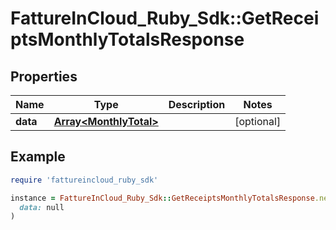 # FattureInCloud_Ruby_Sdk::GetReceiptsMonthlyTotalsResponse

## Properties

| Name | Type | Description | Notes |
| ---- | ---- | ----------- | ----- |
| **data** | [**Array&lt;MonthlyTotal&gt;**](MonthlyTotal.md) |  | [optional] |

## Example

```ruby
require 'fattureincloud_ruby_sdk'

instance = FattureInCloud_Ruby_Sdk::GetReceiptsMonthlyTotalsResponse.new(
  data: null
)
```

